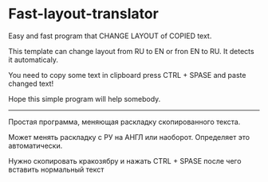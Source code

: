 # Fast-layout-translator
 
Easy and fast program that CHANGE LAYOUT of COPIED text.

This template can change layout from RU to EN or fron EN to RU.
It detects it automaticaly.

You need to copy some text in clipboard press CTRL + SPASE and paste changed text!

Hope this simple program will help somebody.

----------------------------------------------------------------------------

Простая программа, меняющая раскладку скопированного текста.

Может менять раскладку с РУ на АНГЛ или наоборот.
Определяет это автоматически.

Нужно скопировать кракозябру и нажать CTRL + SPASE после чего вставить нормальный текст
